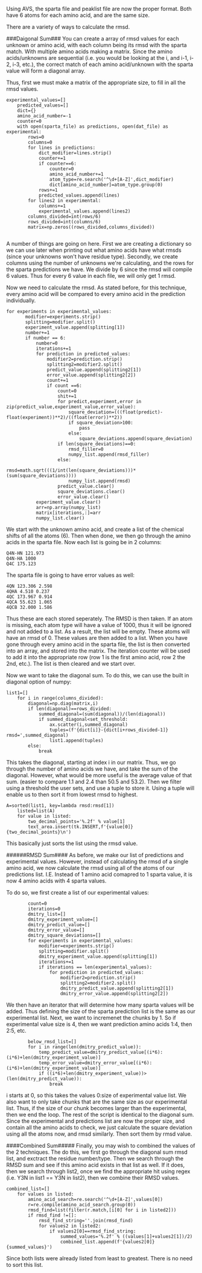 Using AVS, the sparta file and peaklist file are now the proper format. Both have 6 atoms for each amino acid, and are the same size. 

There are a variety of ways to calculate the rmsd. 

###Daigonal Sum###
You can create a array of rmsd values for each unknown or amino acid, with each column being its rmsd with the sparta match. With multiple amino acids making a matrix. Since the amino acids/unknowns are sequential (i.e. you would be looking at the i, and i-1, i-2, i-3, etc.), the correct match of each amino acid/unknown with the sparta value will form a diagonal array. 

Thus, first we must make a matrix of the appropriate size, to fill in all the rmsd values. 
```
experimental_values=[]
    predicted_values=[]
    dict={}
    amino_acid_number=-1
    counter=0
    with open(sparta_file) as predictions, open(dat_file) as experimental:
        rows=0
        columns=0
        for lines in predictions:
            dict_modifier=lines.strip()
            counter+=1
            if counter==6:
                counter=0
                amino_acid_number+=1
                atom_type=re.search('^\d+[A-Z]',dict_modifier)
                dict[amino_acid_number]=atom_type.group(0)
            rows+=1
            predicted_values.append(lines)
        for lines2 in experimental:
            columns+=1
            experimental_values.append(lines2)
        columns_divided=int(rows/6)
        rows_divided=int(columns/6)
        matrix=np.zeros((rows_divided,columns_divided))
        
 ```
 A number of things are going on here. First we are creating a dictionary so we can use later when printing out what amino acids have what rmsds (since your unknowns won't have residue type). Secondly, we create columns using the number of unknowns we're calculating, and the rows for the sparta predictions we have. We divide by 6 since the rmsd will compile 6 values. Thus for every 6 value in each file, we will only get 1 rmsd. 
 
 Now we need to calculate the rmsd. As stated before, for this technique, every amino acid will be compared to every amino acid in the prediction individually. 
 ```
 for experiments in experimental_values:
        modifier=experiments.strip()
        splitting=modifier.split()
        experiment_value.append(splitting[1])
        number+=1
        if number == 6:
            number=0
            iterations+=1
            for prediction in predicted_values:
                modifier2=prediction.strip()
                splitting2=modifier2.split()
                predict_value.append(splitting2[1])
                error_value.append(splitting2[2])
                count+=1
                if count ==6:
                    count=0
                    shit+=1
                    for predict,experiment,error in zip(predict_value,experiment_value,error_value):
                        square_deviation=(((float(predict)-float(experiment))**2)/((float(error))**2))
                        if square_deviation>100:
                            pass
                        else:
                            square_deviations.append(square_deviation)
                    if len(square_deviations)==0:
                        rmsd_filler=0
                        numpy_list.append(rmsd_filler)
                    else:
                        rmsd=math.sqrt(((1/int(len(square_deviations)))*(sum(square_deviations))))
                        numpy_list.append(rmsd)
                    predict_value.clear()
                    square_deviations.clear()
                    error_value.clear()
            experiment_value.clear()
            arr=np.array(numpy_list)
            matrix[iterations,:]=arr
            numpy_list.clear()
```
We start with the unknown amino acid, and create a list of the chemical shifts of all the atoms (6). Then when done, we then go through the amino acids in the sparta file. Now each list is going be in 2 columns:
```
Q4N-HN 121.973
Q4N-HA 1000
Q4C 175.123
```
The sparta file is going to have error values as well:
```
4QN 123.306 2.598
4QHA 4.510 0.237
4QC 173.967 0.914
4QCA 55.623 1.065
4QCB 32.000 1.586
```
Thus these are each stored seperately. The RMSD is then taken. If an atom is missing, each atom type will have a value of 1000, thus it will be ignored and not added to a list. As a result, the list will be empty. These atoms will have an rmsd of 0. These values are then added to a list. When you have gone through every amino acid in the sparta file, the list is then converted into an array, and stored into the matrix. The iteration counter will be used to add it into the appropriate row (row 1 is the first amino acid, row 2 the 2nd, etc.). The list is then cleared and we start over. 

Now we want to take the diagonal sum. To do this, we can use the built in diagonal option of numpy:
```
list1=[]
    for i in range(columns_divided):
        diagonal=np.diag(matrix,i)
        if len(diagonal)==rows_divided:
            summed_diagonal=(sum(diagonal))/(len(diagonal))
            if summed_diagonal<set_threshold:
                ax.scatter(i,summed_diagonal)
                tuples=(f'{dict[i]}-{dict[i+rows_divided-1]} rmsd=',summed_diagonal)
                list1.append(tuples)
        else:
            break
```
This takes the diagonal, starting at index i in our matrix. Thus, we go through the number of amino acids we have, and take the sum of the diagonal. However, what would be more useful is the average value of that sum. (easier to compare 1.1 and 2.4 than 50.5 and 53.2). Then we filter using a threshold the user sets, and use a tuple to store it. Using a tuple will enable us to then sort it from lowest rmsd to highest. 
```
A=sorted(list1, key=lambda rmsd:rmsd[1])
    listed=list(A)
    for value in listed:
        two_decimal_points='%.2f' % value[1]
        text_area.insert(tk.INSERT,f'{value[0]}{two_decimal_points}\n')
```
This basically just sorts the list using the rmsd value.

######RMSD Sum####
As before, we make our list of predictions and experimental values. However, instead of calculating the rmsd of a single amino acid, we now calculate the rmsd using all of the atoms of our predictions list. I.E. Instead of 1 amino acid comapred to 1 sparta value, it is now 4 amino acids with 4 sparta values. 

To do so, we first create a list of our experimental values:
```
        count=0
        iterations=0
        dmitry_list=[]
        dmitry_experiment_value=[]
        dmitry_predict_value=[]
        dmitry_error_value=[]
        dmitry_square_deviations=[]
        for experiments in experimental_values:
            modifier=experiments.strip()
            splitting=modifier.split()
            dmitry_experiment_value.append(splitting[1])
            iterations+=1
            if iterations == len(experimental_values):
                for prediction in predicted_values:
                    modifier2=prediction.strip()
                    splitting2=modifier2.split()
                    dmitry_predict_value.append(splitting2[1])
                    dmitry_error_value.append(splitting2[2])
```                    
We then have an iterator that will determine how many sparta values will be added. Thus defining the size of the sparta prediction list is the same as our experimental list. Next, we want to incremenet the chunks by 1. So if experimental value size is 4, then we want prediction amino acids 1:4, then 2:5, etc. 
```
        below_rmsd_list=[]
        for i in range(len(dmitry_predict_value)):
            temp_predict_value=dmitry_predict_value[(i*6):(i*6)+len(dmitry_experiment_value)]
            temp_error_value=dmitry_error_value[(i*6):(i*6)+len(dmitry_experiment_value)]
            if ((i*6)+len(dmitry_experiment_value))>(len(dmitry_predict_value)):
                break
```
i starts at 0, so this takes the values 0:size of experimental value list. We also want to only take chunks that are the same size as our experimental list. Thus, if the size of our chunk becomes larger than the experimental, then we end the loop. The rest of the script is identical to the diagonal sum. Since the experimental and predictions list are now the proper size, and contain all the amino acids to check, we just calculate the square deviation using all the atoms now, and rmsd similarly. Then sort them by rmsd value. 


####Combined Sum#####
Finally, you may wish to combined the values of the 2 techniques. The do this, we first go through the diagonal sum rmsd list, and exctract the residue number/type. Then we search through the RMSD sum and see if this amino acid exists in that list as well. If it does, then we search through list2, once we find the appropriate hit using regex (i.e. Y3N in list1 == Y3N in list2), then we combine their RMSD values. 

```
combined_list=[] 
    for values in listed:
        amino_acid_search=re.search('^\d+[A-Z]',values[0])
        r=re.compile(amino_acid_search.group(0))
        rmsd_find=list(filter(r.match,[i[0] for i in listed2]))
        if rmsd_find !=[]:
            rmsd_find_string=''.join(rmsd_find)
            for values2 in listed2:
                if values2[0]==rmsd_find_string:
                    summed_values='%.2f' % ((values[1]+values2[1])/2)
                    combined_list.append(f'{values2[0]}{summed_values}')
```
Since both lists were already listed from least to greatest. There is no need to sort this list. 
